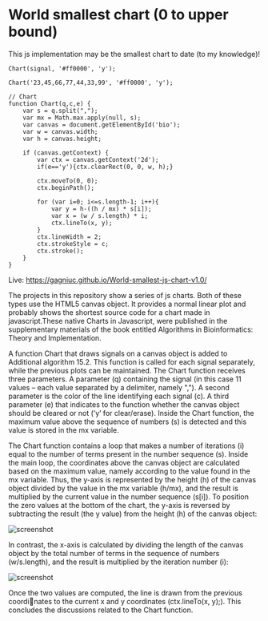 # World smallest chart (0 to upper bound)

This js implementation may be the smallest chart to date (to my knowledge)!
```
Chart(signal, '#ff0000', 'y');
```

```
Chart('23,45,66,77,44,33,99', '#ff0000', 'y');
```


```
// Chart
function Chart(q,c,e) {
    var s = q.split(",");
    var mx = Math.max.apply(null, s);
    var canvas = document.getElementById('bio');
    var w = canvas.width;
    var h = canvas.height;
    
    if (canvas.getContext) {
        var ctx = canvas.getContext('2d');
        if(e=='y'){ctx.clearRect(0, 0, w, h);}
 
        ctx.moveTo(0, 0);
        ctx.beginPath();
        
        for (var i=0; i<=s.length-1; i++){
            var y = h-((h / mx) * s[i]);
            var x = (w / s.length) * i;
            ctx.lineTo(x, y);
        }
        ctx.lineWidth = 2;
        ctx.strokeStyle = c;
        ctx.stroke();
    }
}
```

Live: https://gagniuc.github.io/World-smallest-js-chart-v1.0/

The projects in this repository show a series of js charts. Both of these types use the HTML5 canvas object. It provides a normal linear plot and probably shows the shortest source code for a chart made in javascript.These native Charts in Javascript, were published in the supplementary materials of the book entitled Algorithms in Bioinformatics: Theory and Implementation.

A function Chart that draws signals on a canvas object is added to Additional
algorithm 15.2. This function is called for each signal separately, while the
previous plots can be maintained. The Chart function receives three parameters.
A parameter (q) containing the signal (in this case 11 values – each value
separated by a delimiter, namely ","). A second parameter is the color of the line
identifying each signal (c). A third parameter (e) that indicates to the function
whether the canvas object should be cleared or not (’y’ for clear/erase). Inside
the Chart function, the maximum value above the sequence of numbers (s) is
detected and this value is stored in the mx variable.

The Chart function contains
a loop that makes a number of iterations (i) equal to the number of terms
present in the number sequence (s). Inside the main loop, the coordinates
above the canvas object are calculated based on the maximum value, namely
according to the value found in the mx variable. Thus, the y-axis is represented
by the height (h) of the canvas object divided by the value in the mx variable
(h/mx), and the result is multiplied by the current value in the number sequence
(s[i]). To position the zero values at the bottom of the chart, the y-axis is
reversed by subtracting the result (the y value) from the height (h) of the canvas
object:

![screenshot](https://github.com/Gagniuc/World-smallest-chart/blob/main/img/x.png?raw=true)

In contrast, the x-axis is calculated by dividing the length of the canvas object by
the total number of terms in the sequence of numbers (w/s.length), and the
result is multiplied by the iteration number (i):

![screenshot](https://github.com/Gagniuc/World-smallest-chart/blob/main/img/y.png?raw=true)

Once the two values are computed, the line is drawn from the previous coordinates to the current x and y coordinates (ctx.lineTo(x, y);). This concludes
the discussions related to the Chart function.





